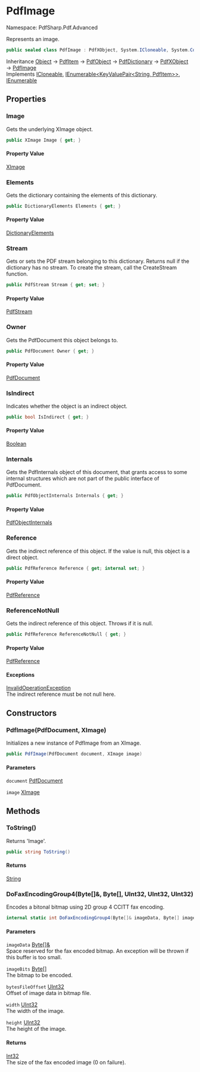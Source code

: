 # PdfImage

Namespace: PdfSharp.Pdf.Advanced

Represents an image.

```csharp
public sealed class PdfImage : PdfXObject, System.ICloneable, System.Collections.Generic.IEnumerable`1[[System.Collections.Generic.KeyValuePair`2[[System.String, System.Private.CoreLib, Version=6.0.0.0, Culture=neutral, PublicKeyToken=7cec85d7bea7798e],[PdfSharp.Pdf.PdfItem, PdfSharp, Version=0.1.3.0, Culture=neutral, PublicKeyToken=null]], System.Private.CoreLib, Version=6.0.0.0, Culture=neutral, PublicKeyToken=7cec85d7bea7798e]], System.Collections.IEnumerable
```

Inheritance [Object](https://docs.microsoft.com/en-us/dotnet/api/system.object) → [PdfItem](./pdfsharp.pdf.pdfitem) → [PdfObject](./pdfsharp.pdf.pdfobject) → [PdfDictionary](./pdfsharp.pdf.pdfdictionary) → [PdfXObject](./pdfsharp.pdf.advanced.pdfxobject) → [PdfImage](./pdfsharp.pdf.advanced.pdfimage)<br>
Implements [ICloneable](https://docs.microsoft.com/en-us/dotnet/api/system.icloneable), [IEnumerable&lt;KeyValuePair&lt;String, PdfItem&gt;&gt;](https://docs.microsoft.com/en-us/dotnet/api/system.collections.generic.ienumerable-1), [IEnumerable](https://docs.microsoft.com/en-us/dotnet/api/system.collections.ienumerable)

## Properties

### **Image**

Gets the underlying XImage object.

```csharp
public XImage Image { get; }
```

#### Property Value

[XImage](./pdfsharp.drawing.ximage)<br>

### **Elements**

Gets the dictionary containing the elements of this dictionary.

```csharp
public DictionaryElements Elements { get; }
```

#### Property Value

[DictionaryElements](./pdfsharp.pdf.pdfdictionary.dictionaryelements)<br>

### **Stream**

Gets or sets the PDF stream belonging to this dictionary. Returns null if the dictionary has
 no stream. To create the stream, call the CreateStream function.

```csharp
public PdfStream Stream { get; set; }
```

#### Property Value

[PdfStream](./pdfsharp.pdf.pdfdictionary.pdfstream)<br>

### **Owner**

Gets the PdfDocument this object belongs to.

```csharp
public PdfDocument Owner { get; }
```

#### Property Value

[PdfDocument](./pdfsharp.pdf.pdfdocument)<br>

### **IsIndirect**

Indicates whether the object is an indirect object.

```csharp
public bool IsIndirect { get; }
```

#### Property Value

[Boolean](https://docs.microsoft.com/en-us/dotnet/api/system.boolean)<br>

### **Internals**

Gets the PdfInternals object of this document, that grants access to some internal structures
 which are not part of the public interface of PdfDocument.

```csharp
public PdfObjectInternals Internals { get; }
```

#### Property Value

[PdfObjectInternals](./pdfsharp.pdf.advanced.pdfobjectinternals)<br>

### **Reference**

Gets the indirect reference of this object. If the value is null, this object is a direct object.

```csharp
public PdfReference Reference { get; internal set; }
```

#### Property Value

[PdfReference](./pdfsharp.pdf.advanced.pdfreference)<br>

### **ReferenceNotNull**

Gets the indirect reference of this object. Throws if it is null.

```csharp
public PdfReference ReferenceNotNull { get; }
```

#### Property Value

[PdfReference](./pdfsharp.pdf.advanced.pdfreference)<br>

#### Exceptions

[InvalidOperationException](https://docs.microsoft.com/en-us/dotnet/api/system.invalidoperationexception)<br>
The indirect reference must be not null here.

## Constructors

### **PdfImage(PdfDocument, XImage)**

Initializes a new instance of PdfImage from an XImage.

```csharp
public PdfImage(PdfDocument document, XImage image)
```

#### Parameters

`document` [PdfDocument](./pdfsharp.pdf.pdfdocument)<br>

`image` [XImage](./pdfsharp.drawing.ximage)<br>

## Methods

### **ToString()**

Returns 'Image'.

```csharp
public string ToString()
```

#### Returns

[String](https://docs.microsoft.com/en-us/dotnet/api/system.string)<br>

### **DoFaxEncodingGroup4(Byte[]&, Byte[], UInt32, UInt32, UInt32)**

Encodes a bitonal bitmap using 2D group 4 CCITT fax encoding.

```csharp
internal static int DoFaxEncodingGroup4(Byte[]& imageData, Byte[] imageBits, uint bytesFileOffset, uint width, uint height)
```

#### Parameters

`imageData` [Byte[]&](https://docs.microsoft.com/en-us/dotnet/api/system.byte&)<br>
Space reserved for the fax encoded bitmap. An exception will be thrown if this buffer is too small.

`imageBits` [Byte[]](https://docs.microsoft.com/en-us/dotnet/api/system.byte)<br>
The bitmap to be encoded.

`bytesFileOffset` [UInt32](https://docs.microsoft.com/en-us/dotnet/api/system.uint32)<br>
Offset of image data in bitmap file.

`width` [UInt32](https://docs.microsoft.com/en-us/dotnet/api/system.uint32)<br>
The width of the image.

`height` [UInt32](https://docs.microsoft.com/en-us/dotnet/api/system.uint32)<br>
The height of the image.

#### Returns

[Int32](https://docs.microsoft.com/en-us/dotnet/api/system.int32)<br>
The size of the fax encoded image (0 on failure).
